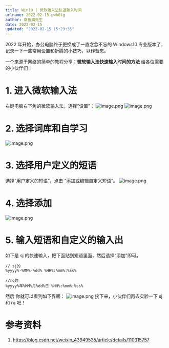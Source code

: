 ```yaml
---
title: Win10 | 微软输入法快速输入时间
urlname: 2022-02-15-pwh0lg
author: 章鱼猫先生
date: 2022-02-15
updated: "2022-02-15 15:23:35"
---
```


2022 年开始，办公电脑终于更换成了一直念念不忘的 Windows10 专业版本了，记录一下一些常用设置和折腾的小技巧，以作备忘。

一个来源于网络的简单的教程分享：**微软输入法快速输入时间的方法** 给各位需要的小伙伴们！

# 1. 进入微软输入法

右键电脑右下角的微软输入法，选择“设置”；
![image.png](https://shub.weiyan.tech/yuque/elog-cookbook-img/FqQ1fFFR2h7KxNdMCPlCvhH3qJTj.png)
![image.png](https://shub.weiyan.tech/yuque/elog-cookbook-img/FpyJnEhU9PLSodJyCwtAKcNziVoA.png)

# 2. 选择词库和自学习

![image.png](https://shub.weiyan.tech/yuque/elog-cookbook-img/FkJu366CxUSVSVMQmTBho0CNtK-o.png)

# 3. 选择用户定义的短语

选择“用户定义的短语”，点击 “添加或编辑自定义短语”。
![image.png](https://shub.weiyan.tech/yuque/elog-cookbook-img/FiByYZ4n_0aCh76euDri75w4lIqL.png)

# 4. 选择添加

![image.png](https://shub.weiyan.tech/yuque/elog-cookbook-img/Fq62cRR-HLrNVX5vKhroaR2j1SBT.png)

# 5. 输入短语和自定义的输入出

如下是 sj 的快速输入，把下面贴到短语里面，然后选择“添加”即可。

    // sj的
    %yyyy%-%MM%-%dd% %HH%:%mm%:%ss%

    //rq的
    %yyyy%年%MM%月%dd%日 %HH%:%mm%:%ss%

然后 你就可以看到如下界面：
![image.png](https://shub.weiyan.tech/yuque/elog-cookbook-img/FpJ_iN-ryFNf_xkS7dFyL-3xft3U.png)
接下来，小伙伴们再去实验一下 sj 和 rq 吧！

# 参考资料

1.  <https://blog.csdn.net/weixin_43949535/article/details/110315757>

